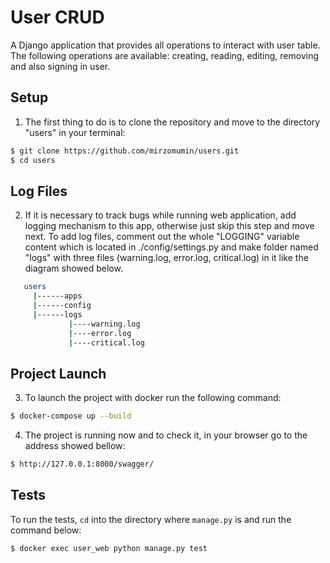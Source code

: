 # User CRUD
A Django application that provides all operations to interact with user table.
The following operations are available: creating, reading, editing, removing and
also signing in user.
## Setup

1. The first thing to do is to clone the repository and move to the directory "users" in your terminal:

```sh
$ git clone https://github.com/mirzomumin/users.git
$ cd users
```

## Log Files

2. If it is necessary to track bugs while running web application, add logging mechanism to this app,
otherwise just skip this step and move next. To add log files, comment out the whole "LOGGING"
variable content which is located in ./config/settings.py and make folder named "logs" with three files 
(warning.log, error.log, critical.log) in it like the diagram showed below.

```sh
   users
     |------apps
     |------config
     |------logs
             |----warning.log
             |----error.log
             |----critical.log
```

## Project Launch

3. To launch the project with docker run the following command:

```sh
$ docker-compose up --build
```

4. The project is running now and to check it,
in your browser go to the address showed bellow:

```sh
$ http://127.0.0.1:8000/swagger/
```

## Tests

To run the tests, `cd` into the directory where `manage.py` is and run the command below:
```sh
$ docker exec user_web python manage.py test
```
